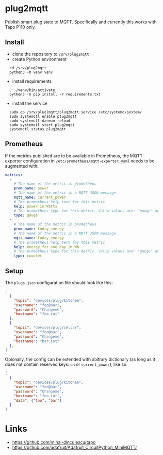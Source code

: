 # plug2mqtt

Publish smart plug state to MQTT. Specifically and currently this works with Tapo P110 only.

## Install

- clone the repository to `/srv/plug2mqtt`
- create Python environment
```
  cd /srv/plug2mqtt
  python3 -m venv venv
```
- install requirements
```
  . ./venv/bin/activate
  python3 -m pip install -r requirements.txt
```
- install the service
```
  sudo cp /srv/plug2mqtt/plug2mqtt.service /etc/systemd/system/
  sudo systemctl enable plug2mqtt
  sudo systemctl daemon-reload
  sudo systemctl start plug2mqtt
  systemctl status plug2mqtt
```

## Prometheus

If the metrics published are to be available in Prometheus, the MQTT exporter configuration
in `/etc/prometheus/mqtt-exporter.yaml` needs to be augmented with:
```yaml
matrics:
  -
    # The name of the metric in prometheus
    prom_name: power
    # The name of the metric in a MQTT JSON message
    mqtt_name: current_power
    # The prometheus help text for this metric
    help: power in Watts
    # The prometheus type for this metric. Valid values are: "gauge" and "counter"
    type: gauge
  -
    # The name of the metric in prometheus
    prom_name: today_energy
    # The name of the metric in a MQTT JSON message
    mqtt_name: today_energy
    # The prometheus help text for this metric
    help: energy for one day in Wh
    # The prometheus type for this metric. Valid values are: "gauge" and "counter"
    type: counter
```

## Setup

The `plugs.json` configuration file should look like this:
```json
[
  {
    "topic": "devices/plug/kitchen",
    "username": "foo@bar",
    "password": "Changeme",
    "hostname": "foo.iot"
  },
  {
    "topic": "devices/plug/cellar",
    "username": "foo@bar",
    "password": "Changeme",
    "hostname": "bar.iot"
  },
]
```

Opionally, the config can be extended with abitrary dictionary (as long as it does not contain reserved keys: `on` or `current_power`), like so:

```json
[
  {
    "topic": "devices/plug/kitchen",
    "username": "foo@bar",
    "password": "Changeme",
    "hostname": "foo.iot",
    "data": {"foo", "bar"}
  }
]
```

# Links

- https://github.com/mihai-dinculescu/tapo
- https://github.com/adafruit/Adafruit_CircuitPython_MiniMQTT/
